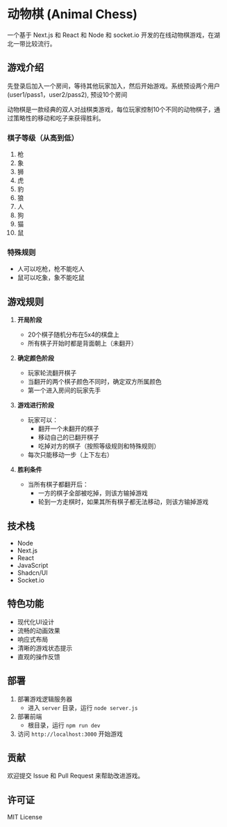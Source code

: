 # 动物棋 (Animal Chess)

一个基于 Next.js 和 React 和 Node 和 socket.io 开发的在线动物棋游戏，在湖北一带比较流行。

## 游戏介绍

先登录后加入一个房间，等待其他玩家加入，然后开始游戏。系统预设两个用户(user1/pass1，user2/pass2), 预设10个房间

动物棋是一款经典的双人对战棋类游戏，每位玩家控制10个不同的动物棋子，通过策略性的移动和吃子来获得胜利。

### 棋子等级（从高到低）

1.  枪
2.  象
3.  狮
4.  虎
5.  豹
6.  狼
7.  人
8.  狗
9.  猫
10. 鼠

### 特殊规则

- 人可以吃枪，枪不能吃人
- 鼠可以吃象，象不能吃鼠

## 游戏规则

1. **开局阶段**
   - 20个棋子随机分布在5x4的棋盘上
   - 所有棋子开始时都是背面朝上（未翻开）

2. **确定颜色阶段**
   - 玩家轮流翻开棋子
   - 当翻开的两个棋子颜色不同时，确定双方所属颜色
   - 第一个进入房间的玩家先手

3. **游戏进行阶段**
   - 玩家可以：
     * 翻开一个未翻开的棋子
     * 移动自己的已翻开棋子
     * 吃掉对方的棋子（按照等级规则和特殊规则）
   - 每次只能移动一步（上下左右）

4. **胜利条件**
   - 当所有棋子都翻开后：
     * 一方的棋子全部被吃掉，则该方输掉游戏
     * 轮到一方走棋时，如果其所有棋子都无法移动，则该方输掉游戏

## 技术栈

- Node
- Next.js
- React
- JavaScript
- Shadcn/UI
- Socket.io

## 特色功能

- 现代化UI设计
- 流畅的动画效果
- 响应式布局
- 清晰的游戏状态提示
- 直观的操作反馈


## 部署

1. 部署游戏逻辑服务器
    - 进入 `server` 目录，运行 `node server.js`
2. 部署前端
    - 根目录，运行 `npm run dev`
3. 访问 `http://localhost:3000` 开始游戏

## 贡献

欢迎提交 Issue 和 Pull Request 来帮助改进游戏。

## 许可证

MIT License
